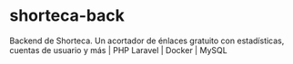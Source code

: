 # shorteca-back
Backend de Shorteca. Un acortador de énlaces gratuito con estadísticas, cuentas de usuario y más | PHP Laravel | Docker | MySQL

